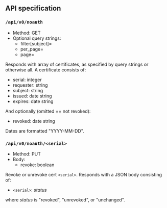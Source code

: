 ## API specification

### `/api/v0/noauth`

- Method: GET
- Optional query strings:
    - filter[subject]=<value>
    - per_page=<n>
    - page=<n>

Responds with array of certificates, as specified by query strings or otherwise all. A certificate consists of:

- serial: integer
- requester: string
- subject: string
- issued: date string
- expires: date string

And optionally (omitted == not revoked):

- revoked: date string

Dates are formatted "YYYY-MM-DD".

### `/api/v0/noauth/<serial>`

- Method: PUT
- Body:
    - revoke: boolean

Revoke or unrevoke cert `<serial>`. Responds with a JSON body consisting of:

- `<serial>`: *status*

where *status* is "revoked", "unrevoked", or "unchanged".
